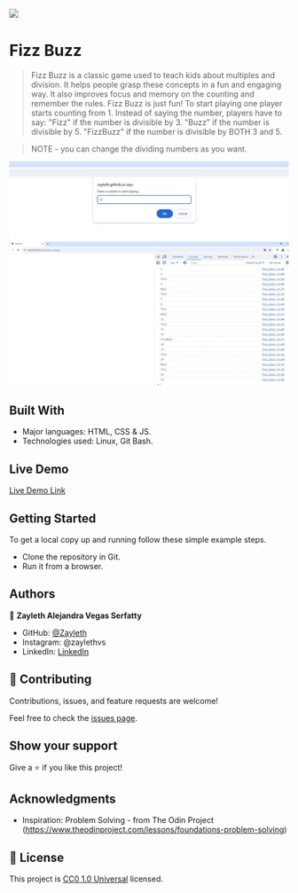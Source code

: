 ![](https://img.shields.io/badge/Uneweb-blue)

# Fizz Buzz

> Fizz Buzz is a classic game used to teach kids about multiples and division. It helps people grasp these concepts in a fun and engaging way. It also improves focus and memory on the counting and remember the rules. Fizz Buzz is just fun! To start playing one player starts counting from 1. Instead of saying the number, players have to say: "Fizz" if the number is divisible by 3. "Buzz" if the number is divisible by 5. "FizzBuzz" if the number is divisible by BOTH 3 and 5.

> NOTE - you can change the dividing numbers as you want. 

![screenshot](./img/screen_1%20(1).jpg)
![screenshot](./img/screen_2%20(1).jpg)


## Built With

- Major languages: HTML, CSS & JS.
- Technologies used: Linux, Git Bash.

## Live Demo

[Live Demo Link](https://zayleth.github.io/problem_solving/)


## Getting Started
To get a local copy up and running follow these simple example steps.

- Clone the repository in Git.
- Run it from a browser.

## Authors

👤 **Zayleth Alejandra Vegas Serfatty**

- GitHub: [@Zayleth](https://github.com/Zayleth)
- Instagram: @zaylethvs
- LinkedIn: [LinkedIn]()

## 🤝 Contributing

Contributions, issues, and feature requests are welcome!

Feel free to check the [issues page](https://github.com/Zayleth/problem_solving/issues).

## Show your support

Give a ⭐️ if you like this project!

## Acknowledgments

- Inspiration: Problem Solving - from The Odin Project (https://www.theodinproject.com/lessons/foundations-problem-solving)

## 📝 License

This project is [CC0 1.0 Universal](LICENSE) licensed.